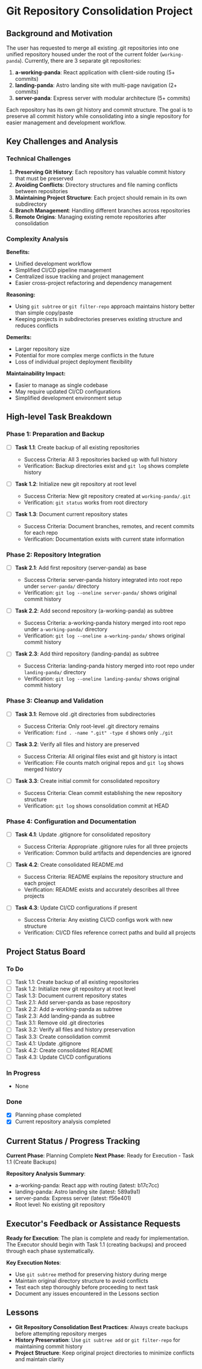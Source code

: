 # Git Repository Consolidation Project

## Background and Motivation

The user has requested to merge all existing .git repositories into one unified repository housed under the root of the current folder (`working-panda`). Currently, there are 3 separate git repositories:

1. **a-working-panda**: React application with client-side routing (5+ commits)
2. **landing-panda**: Astro landing site with multi-page navigation (2+ commits)  
3. **server-panda**: Express server with modular architecture (5+ commits)

Each repository has its own git history and commit structure. The goal is to preserve all commit history while consolidating into a single repository for easier management and development workflow.

## Key Challenges and Analysis

### Technical Challenges
1. **Preserving Git History**: Each repository has valuable commit history that must be preserved
2. **Avoiding Conflicts**: Directory structures and file naming conflicts between repositories
3. **Maintaining Project Structure**: Each project should remain in its own subdirectory
4. **Branch Management**: Handling different branches across repositories
5. **Remote Origins**: Managing existing remote repositories after consolidation

### Complexity Analysis
**Benefits:**
- Unified development workflow
- Simplified CI/CD pipeline management
- Centralized issue tracking and project management
- Easier cross-project refactoring and dependency management

**Reasoning:**
- Using `git subtree` or `git filter-repo` approach maintains history better than simple copy/paste
- Keeping projects in subdirectories preserves existing structure and reduces conflicts

**Demerits:**
- Larger repository size
- Potential for more complex merge conflicts in the future
- Loss of individual project deployment flexibility

**Maintainability Impact:**
- Easier to manage as single codebase
- May require updated CI/CD configurations
- Simplified development environment setup

## High-level Task Breakdown

### Phase 1: Preparation and Backup
- [ ] **Task 1.1**: Create backup of all existing repositories
  - Success Criteria: All 3 repositories backed up with full history
  - Verification: Backup directories exist and `git log` shows complete history

- [ ] **Task 1.2**: Initialize new git repository at root level
  - Success Criteria: New git repository created at `working-panda/.git`
  - Verification: `git status` works from root directory

- [ ] **Task 1.3**: Document current repository states
  - Success Criteria: Document branches, remotes, and recent commits for each repo
  - Verification: Documentation exists with current state information

### Phase 2: Repository Integration
- [ ] **Task 2.1**: Add first repository (server-panda) as base
  - Success Criteria: server-panda history integrated into root repo under `server-panda/` directory
  - Verification: `git log --oneline server-panda/` shows original commit history

- [ ] **Task 2.2**: Add second repository (a-working-panda) as subtree
  - Success Criteria: a-working-panda history merged into root repo under `a-working-panda/` directory
  - Verification: `git log --oneline a-working-panda/` shows original commit history

- [ ] **Task 2.3**: Add third repository (landing-panda) as subtree
  - Success Criteria: landing-panda history merged into root repo under `landing-panda/` directory
  - Verification: `git log --oneline landing-panda/` shows original commit history

### Phase 3: Cleanup and Validation
- [ ] **Task 3.1**: Remove old .git directories from subdirectories
  - Success Criteria: Only root-level .git directory remains
  - Verification: `find . -name ".git" -type d` shows only `./git`

- [ ] **Task 3.2**: Verify all files and history are preserved
  - Success Criteria: All original files exist and git history is intact
  - Verification: File counts match original repos and `git log` shows merged history

- [ ] **Task 3.3**: Create initial commit for consolidated repository
  - Success Criteria: Clean commit establishing the new repository structure
  - Verification: `git log` shows consolidation commit at HEAD

### Phase 4: Configuration and Documentation
- [ ] **Task 4.1**: Update .gitignore for consolidated repository
  - Success Criteria: Appropriate .gitignore rules for all three projects
  - Verification: Common build artifacts and dependencies are ignored

- [ ] **Task 4.2**: Create consolidated README.md
  - Success Criteria: README explains the repository structure and each project
  - Verification: README exists and accurately describes all three projects

- [ ] **Task 4.3**: Update CI/CD configurations if present
  - Success Criteria: Any existing CI/CD configs work with new structure
  - Verification: CI/CD files reference correct paths and build all projects

## Project Status Board

### To Do
- [ ] Task 1.1: Create backup of all existing repositories
- [ ] Task 1.2: Initialize new git repository at root level
- [ ] Task 1.3: Document current repository states
- [ ] Task 2.1: Add server-panda as base repository
- [ ] Task 2.2: Add a-working-panda as subtree
- [ ] Task 2.3: Add landing-panda as subtree
- [ ] Task 3.1: Remove old .git directories
- [ ] Task 3.2: Verify all files and history preservation
- [ ] Task 3.3: Create consolidation commit
- [ ] Task 4.1: Update .gitignore
- [ ] Task 4.2: Create consolidated README
- [ ] Task 4.3: Update CI/CD configurations

### In Progress
- None

### Done
- [x] Planning phase completed
- [x] Current repository analysis completed

## Current Status / Progress Tracking

**Current Phase**: Planning Complete
**Next Phase**: Ready for Execution - Task 1.1 (Create Backups)

**Repository Analysis Summary**:
- a-working-panda: React app with routing (latest: b17c7cc)
- landing-panda: Astro landing site (latest: 589a9a1)  
- server-panda: Express server (latest: f56e401)
- Root level: No existing git repository

## Executor's Feedback or Assistance Requests

**Ready for Execution**: The plan is complete and ready for implementation. The Executor should begin with Task 1.1 (creating backups) and proceed through each phase systematically.

**Key Execution Notes**:
- Use `git subtree` method for preserving history during merge
- Maintain original directory structure to avoid conflicts
- Test each step thoroughly before proceeding to next task
- Document any issues encountered in the Lessons section

## Lessons

- **Git Repository Consolidation Best Practices**: Always create backups before attempting repository merges
- **History Preservation**: Use `git subtree add` or `git filter-repo` for maintaining commit history
- **Project Structure**: Keep original project directories to minimize conflicts and maintain clarity